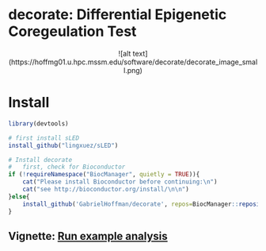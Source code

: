 
# decorate: Differential Epigenetic Coregeulation Test
<center>
![alt text](https://hoffmg01.u.hpc.mssm.edu/software/decorate/decorate_image_small.png)
</center>

# Install
```r
library(devtools)

# first install sLED
install_github("lingxuez/sLED")

# Install decorate
# 	first, check for Bioconductor
if (!requireNamespace("BiocManager", quietly = TRUE)){
	cat("Please install Bioconductor before continuing:\n")
	cat("see http://bioconductor.org/install/\n\n")
}else{
	install_github('GabrielHoffman/decorate', repos=BiocManager::repositories())
}
```

## Vignette: [Run example analysis](https://hoffmg01.u.hpc.mssm.edu/software/decorate/decorate_example.html)